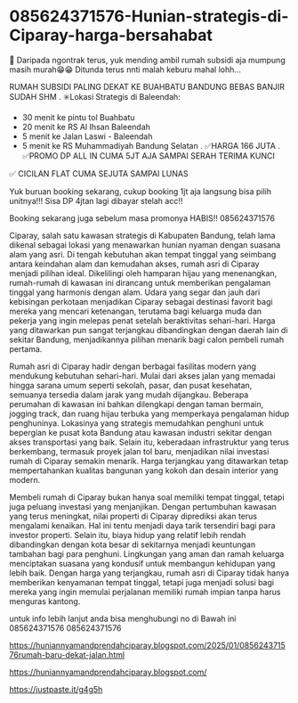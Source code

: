 # 085624371576-Hunian-strategis-di-Ciparay-harga-bersahabat
📢 Daripada ngontrak terus, yuk mending ambil rumah subsidi aja mumpung masih murah😁😁
Ditunda terus nnti malah keburu mahal lohh...

RUMAH SUBSIDI PALING DEKAT KE BUAHBATU BANDUNG BEBAS BANJIR SUDAH SHM
.
✳️Lokasi Strategis di Baleendah:
- 30 menit ke pintu tol Buahbatu
- 20 menit ke RS Al Ihsan Baleendah
- 5 menit ke Jalan Laswi - Baleendah
- 5 menit ke RS Muhammadiyah Bandung Selatan
.
✅HARGA 166 JUTA 
.
✅PROMO DP ALL IN CUMA 5JT AJA SAMPAI SERAH TERIMA KUNCI 

✅ CICILAN FLAT CUMA SEJUTA SAMPAI LUNAS

Yuk buruan booking sekarang, cukup booking 1jt aja langsung bisa pilih unitnya!!!
Sisa DP 4jtan lagi dibayar stelah acc!!

Booking sekarang juga sebelum masa promonya HABIS!!
085624371576

Ciparay, salah satu kawasan strategis di Kabupaten Bandung, telah lama dikenal sebagai lokasi yang menawarkan hunian nyaman dengan suasana alam yang asri. Di tengah kebutuhan akan tempat tinggal yang seimbang antara keindahan alam dan kemudahan akses, rumah asri di Ciparay menjadi pilihan ideal. Dikelilingi oleh hamparan hijau yang menenangkan, rumah-rumah di kawasan ini dirancang untuk memberikan pengalaman tinggal yang harmonis dengan alam. Udara yang segar dan jauh dari kebisingan perkotaan menjadikan Ciparay sebagai destinasi favorit bagi mereka yang mencari ketenangan, terutama bagi keluarga muda dan pekerja yang ingin melepas penat setelah beraktivitas sehari-hari. Harga yang ditawarkan pun sangat terjangkau dibandingkan dengan daerah lain di sekitar Bandung, menjadikannya pilihan menarik bagi calon pembeli rumah pertama.

Rumah asri di Ciparay hadir dengan berbagai fasilitas modern yang mendukung kebutuhan sehari-hari. Mulai dari akses jalan yang memadai hingga sarana umum seperti sekolah, pasar, dan pusat kesehatan, semuanya tersedia dalam jarak yang mudah dijangkau. Beberapa perumahan di kawasan ini bahkan dilengkapi dengan taman bermain, jogging track, dan ruang hijau terbuka yang memperkaya pengalaman hidup penghuninya. Lokasinya yang strategis memudahkan penghuni untuk bepergian ke pusat kota Bandung atau kawasan industri sekitar dengan akses transportasi yang baik. Selain itu, keberadaan infrastruktur yang terus berkembang, termasuk proyek jalan tol baru, menjadikan nilai investasi rumah di Ciparay semakin menarik. Harga terjangkau yang ditawarkan tetap mempertahankan kualitas bangunan yang kokoh dan desain interior yang modern.

Membeli rumah di Ciparay bukan hanya soal memiliki tempat tinggal, tetapi juga peluang investasi yang menjanjikan. Dengan pertumbuhan kawasan yang terus meningkat, nilai properti di Ciparay diprediksi akan terus mengalami kenaikan. Hal ini tentu menjadi daya tarik tersendiri bagi para investor properti. Selain itu, biaya hidup yang relatif lebih rendah dibandingkan dengan kota besar di sekitarnya menjadi keuntungan tambahan bagi para penghuni. Lingkungan yang aman dan ramah keluarga menciptakan suasana yang kondusif untuk membangun kehidupan yang lebih baik. Dengan harga yang terjangkau, rumah asri di Ciparay tidak hanya memberikan kenyamanan tempat tinggal, tetapi juga menjadi solusi bagi mereka yang ingin memulai perjalanan memiliki rumah impian tanpa harus menguras kantong.

untuk info lebih lanjut anda bisa menghubungi no di Bawah ini
085624371576
085624371576

https://huniannyamandprendahciparay.blogspot.com/2025/01/085624371576rumah-baru-dekat-jalan.html

https://huniannyamandprendahciparay.blogspot.com/

https://justpaste.it/g4g5h
